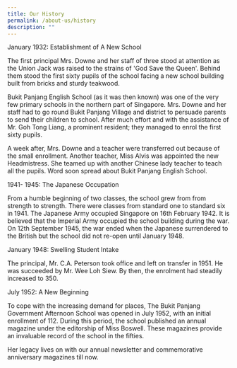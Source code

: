 ```yaml
---
title: Our History
permalink: /about-us/history
description: ""
---
```

January 1932: Establishment of A New School

The first principal Mrs. Downe and her staff of three stood at attention as the Union Jack was raised to the strains of 'God Save the Queen'. Behind them stood the first sixty pupils of the school facing a new school building built from bricks and sturdy teakwood.

Bukit Panjang English School (as it was then known) was one of the very few primary schools in the northern part of Singapore. Mrs. Downe and her staff had to go round Bukit Panjang Village and district to persuade parents to send their children to school. After much effort and with the assistance of Mr. Goh Tong Liang, a prominent resident; they managed to enrol the first sixty pupils.

A week after, Mrs. Downe and a teacher were transferred out because of the small enrollment. Another teacher, Miss Alvis was appointed the new Headmistress. She teamed up with another Chinese lady teacher to teach all the pupils. Word soon spread about Bukit Panjang English School.

 

1941- 1945: The Japanese Occupation

From a humble beginning of two classes, the school grew from from strength to strength. There were classes from standard one to standard six in 1941.
The Japanese Army occupied Singapore on 16th February 1942. It is believed that the Imperial Army occupied the school building during the war.
On 12th September 1945, the war ended when the Japanese surrendered to the British but the school did not re-open until January 1948.

 

January 1948: Swelling Student Intake

The principal, Mr. C.A. Peterson took office and left on transfer in 1951. He was succeeded by Mr. Wee Loh Siew. By then, the enrolment had steadily increased to 350.

 

July 1952: A New Beginning 

To cope with the increasing demand for places, The Bukit Panjang Government Afternoon School was opened in July 1952, with an initial enrollment of 112. During this period, the school published an annual magazine under the editorship of Miss Boswell. These magazines provide an invaluable record of the school in the fifties. 

Her legacy lives on with our annual newsletter and commemorative anniversary magazines till now.